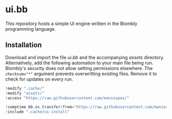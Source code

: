 # ui.bb

This repository hosts a simple UI engine written in the Blombly programming language.


## Installation

Download and import the file *ui.bb* and the accompanying *assets* directory.
Alternatively, add the following automation to your main file being run.
Blombly's security does not allow setting permissions elsewhere. The `checksum="*"`
argument prevents overwritting existing files. Remove it to check for updates
on every run.

```java
!modify ".cache/"
!modify "assets/"
!access "https://raw.githubusercontent.com/maniospas/"

!comptime bb.os.transfer(from="https://raw.githubusercontent.com/maniospas/uibb/refs/heads/main/install.bb"; to=".cache/ui-install.bb"; checksum="*");
!include ".cache/ui-install"
```
